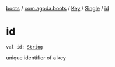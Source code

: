 [boots](../../../index.md) / [com.agoda.boots](../../index.md) / [Key](../index.md) / [Single](index.md) / [id](./id.md)

# id

`val id: `[`String`](https://kotlinlang.org/api/latest/jvm/stdlib/kotlin/-string/index.html)

unique identifier of a key

